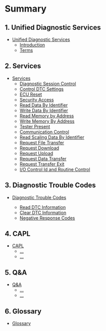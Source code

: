 # Summary

## 1. Unified Diagnostic Services

- [Unified Diagnostic Services]()
  - [Introduction](./01_UDS/01_Introduction.md)
  - [Terms](./01_UDS/02_Terms.md)

## 2. Services

- [Services]()
  - [Diagnostic Session Control](./02_Services/01_Diagnostic-Sessions-Control.md)
  - [Control DTC Settings](./02_Services/02_Control-DTC-Settings.md)
  - [ECU Reset](./02_Services/03_ECU-Reset.md)
  - [Security Access](./02_Services/04_Security-Access.md)
  - [Read Data By Identifier](./02_Services/05_Read-Data-by-Identifier.md)
  - [Write Data By Identifier](./02_Services/06_Write-Data-by-Identifier.md)
  - [Read Memory by Address](./02_Services/07_Read-Memory-by-Address.md)
  - [Write Memory By Address](./02_Services/08_Write-Memory-by-Address.md)
  - [Tester Present](./02_Services/10_Tester-Present.md)
  - [Communication Control](./02_Services/11_Communication-Control.md)
  - [Read Scaling Data By Identifier](./02_Services/12_Read-Scaling-Data-by-Identifier.md)
  - [Request File Transfer](./02_Services/13_Request-File-Transfer.md)
  - [Request Download](./02_Services/14_Request-Download.md)
  - [Request Upload](./02_Services/15_Request-Upload.md)
  - [Request Data Transfer](./02_Services/16_Request-Data-Transfer.md)
  - [Request Transfer Exit](./02_Services/17_Request-Transfer-Exit.md)
  - [I/O Control Id and Routine Control](./02_Services/18_IO-Control.md)

## 3. Diagnostic Trouble Codes

- [Diagnostic Trouble Codes]()

  - [Read DTC Information](./03_DTC/01_Read-DTC-Information.md)
  - [Clear DTC Information](./03_DTC/02_Clear-DTC-Information.md)
  - [Negative Response Codes](./03_DTC/02_Negative-Response-Codes.md)

## 4. CAPL

- [CAPL]()
  - [...](#)
  - [...](#)

## 5. Q&A

- [Q&A]()
  - [...](#)
  - [...](#)

## 6. Glossary

- [Glossary](./06_Glossary/Glossary.md)
